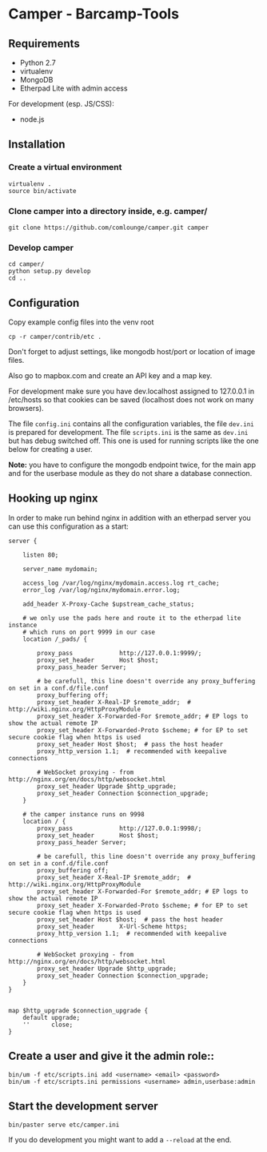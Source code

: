 # Camper - Barcamp-Tools

## Requirements

* Python 2.7
* virtualenv
* MongoDB
* Etherpad Lite with admin access

For development (esp. JS/CSS):

* node.js

## Installation

### Create a virtual environment

```shell
virtualenv .
source bin/activate
```

### Clone camper into a directory inside, e.g. camper/

```
git clone https://github.com/comlounge/camper.git camper
```

### Develop camper

```shell
cd camper/
python setup.py develop
cd ..
```

## Configuration

Copy example config files into the venv root

```shell
cp -r camper/contrib/etc .
```

Don't forget to adjust settings, like mongodb host/port or location of image files.

Also go to mapbox.com and create an API key and a map key.

For development make sure you have dev.localhost assigned to 127.0.0.1 in /etc/hosts so that cookies can be saved (localhost does not work on many browsers).

The file `config.ini` contains all the configuration variables, the file `dev.ini` is prepared for development. The file `scripts.ini` is the same as `dev.ini` but has debug switched off. This one is used for running scripts like the one below for creating a user. 

**Note:** you have to configure the mongodb endpoint twice, for the main app and for the userbase module as they do not share a database connection. 

## Hooking up nginx

In order to make run behind nginx in addition with an etherpad server you can use this configuration as a start:

```
server {

    listen 80;
    
    server_name mydomain;

    access_log /var/log/nginx/mydomain.access.log rt_cache;
    error_log /var/log/nginx/mydomain.error.log;

    add_header X-Proxy-Cache $upstream_cache_status;

    # we only use the pads here and route it to the etherpad lite instance
    # which runs on port 9999 in our case
    location /_pads/ {

        proxy_pass             http://127.0.0.1:9999/;
        proxy_set_header       Host $host;
        proxy_pass_header Server;

        # be carefull, this line doesn't override any proxy_buffering on set in a conf.d/file.conf
        proxy_buffering off;
        proxy_set_header X-Real-IP $remote_addr;  # http://wiki.nginx.org/HttpProxyModule
        proxy_set_header X-Forwarded-For $remote_addr; # EP logs to show the actual remote IP
        proxy_set_header X-Forwarded-Proto $scheme; # for EP to set secure cookie flag when https is used
        proxy_set_header Host $host;  # pass the host header
        proxy_http_version 1.1;  # recommended with keepalive connections

        # WebSocket proxying - from http://nginx.org/en/docs/http/websocket.html
        proxy_set_header Upgrade $http_upgrade;
        proxy_set_header Connection $connection_upgrade;
    }

    # the camper instance runs on 9998
    location / {
        proxy_pass             http://127.0.0.1:9998/;
        proxy_set_header       Host $host;
        proxy_pass_header Server;

        # be carefull, this line doesn't override any proxy_buffering on set in a conf.d/file.conf
        proxy_buffering off;
        proxy_set_header X-Real-IP $remote_addr;  # http://wiki.nginx.org/HttpProxyModule
        proxy_set_header X-Forwarded-For $remote_addr; # EP logs to show the actual remote IP
        proxy_set_header X-Forwarded-Proto $scheme; # for EP to set secure cookie flag when https is used
        proxy_set_header Host $host;  # pass the host header                                                   
        proxy_set_header       X-Url-Scheme https;
        proxy_http_version 1.1;  # recommended with keepalive connections                                                    

        # WebSocket proxying - from http://nginx.org/en/docs/http/websocket.html
        proxy_set_header Upgrade $http_upgrade;
        proxy_set_header Connection $connection_upgrade;
    }
}


map $http_upgrade $connection_upgrade {
    default upgrade;
    ''      close;
}

```



## Create a user and give it the admin role::

```shell
bin/um -f etc/scripts.ini add <username> <email> <password>
bin/um -f etc/scripts.ini permissions <username> admin,userbase:admin
```

## Start the development server

```shell
bin/paster serve etc/camper.ini
```

If you do development you might want to add a ``--reload`` at the end.
